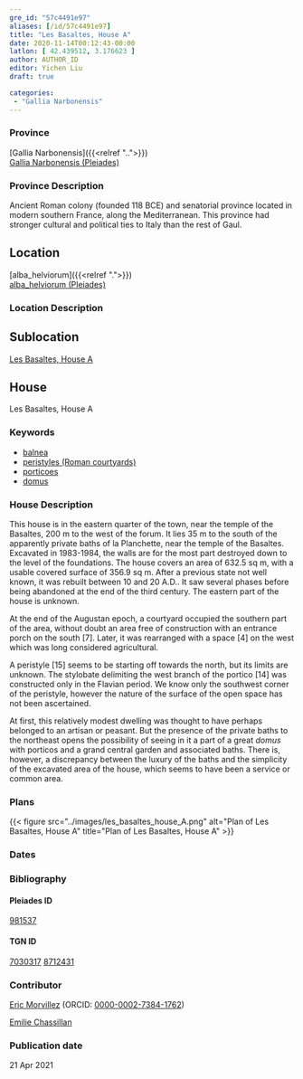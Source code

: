 ```yaml
---
gre_id: "57c4491e97"
aliases: [/id/57c4491e97]
title: "Les Basaltes, House A"
date: 2020-11-14T00:12:43-00:00
latlon: [ 42.439512, 3.176623 ]
author: AUTHOR_ID
editor: Yichen Liu
draft: true

categories:
 - "Gallia Narbonensis"
---
```


### Province

[Gallia Narbonensis]({{<relref "..">}}) \
[Gallia Narbonensis (Pleiades)](https://pleiades.stoa.org/places/981537)

### Province Description

Ancient Roman colony (founded 118 BCE) and senatorial province located in modern southern France, along the Mediterranean. This province had stronger cultural and political ties to Italy than the rest of Gaul.

## Location

[alba_helviorum]({{<relref ".">}}) \
[alba_helviorum (Pleiades)](https://pleiades.stoa.org/places/167629)

### Location Description

<!--### Location Description-->

<!-- LEAVE THIS BLANK FOR NOW -->

## Sublocation

[Les Basaltes, House A](#)

<!--### Sublocation Description-->

<!-- DESCRIPTION -->

## House

Les Basaltes, House A



### Keywords
- [balnea](http://vocab.getty.edu/page/aat/300120377)
- [peristyles (Roman courtyards)](http://vocab.getty.edu/page/aat/300080971)
- [porticoes](http://vocab.getty.edu/page/aat/300004145)
- [domus](http://vocab.getty.edu/page/aat/300005506)





### House Description


This house is in the eastern quarter of the town, near the temple of the Basaltes, 200 m to the west of the forum.  It lies 35 m to the south of the apparently private baths of la Planchette, near the temple of the Basaltes.  Excavated in 1983-1984, the walls are for the most part destroyed down to the level of the foundations.  The house covers an area of 632.5 sq m, with a usable covered surface of 356.9 sq m.  After a previous state not well known, it was rebuilt between 10 and 20 A.D.. It saw several phases before being abandoned at the end of the third century.  The eastern part of the house is unknown.  

At the end of the Augustan epoch, a courtyard occupied the southern part of the area, without doubt an area free of construction with an entrance porch on the south [7].  Later, it was rearranged with a space [4] on the west which was long considered agricultural.  

A peristyle [15] seems to be starting off towards the north, but its limits are unknown.  The stylobate delimiting the west branch of the portico [14] was constructed only in the Flavian period.  We know only the southwest corner of the peristyle, however the nature of the surface of the open space has not been ascertained.

At first, this relatively modest dwelling was thought to have perhaps belonged to an artisan or peasant.  But the presence of the private baths to the northeast opens the possibility of seeing in it a part of a great *domus* with porticos and a grand central garden and associated baths. There is, however, a discrepancy between the luxury of the baths and the simplicity of the excavated area of the house, which seems to have been a service or common area.





### Plans


{{< figure src="../images/les_basaltes_house_A.png" alt="Plan of Les Basaltes, House A" title="Plan of Les Basaltes, House A" >}}



### Dates





### Bibliography



#### Pleiades ID

[981537](https://pleiades.stoa.org/places/981537)

#### TGN ID

[7030317](http://vocab.getty.edu/page/tgn/7030317)
[8712431](http://vocab.getty.edu/page/tgn/8712431)

### Contributor

[Eric Morvillez](link) (ORCID: [0000-0002-7384-1762](https://orcid.org/0000-0002-7384-1762))

[Emilie Chassillan](link)
### Publication date


21 Apr 2021

<!--### Related articles-->

<!-- Links to other related articles. Leave blank for now -->